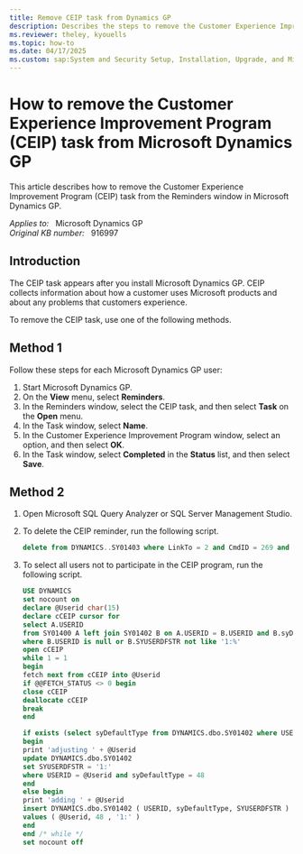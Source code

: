 ```yaml
---
title: Remove CEIP task from Dynamics GP
description: Describes the steps to remove the Customer Experience Improvement Program (CEIP) task from the Reminders window in Microsoft Dynamics GP.
ms.reviewer: theley, kyouells
ms.topic: how-to
ms.date: 04/17/2025
ms.custom: sap:System and Security Setup, Installation, Upgrade, and Migrations
---
```

# How to remove the Customer Experience Improvement Program (CEIP) task from Microsoft Dynamics GP

This article describes how to remove the Customer Experience Improvement Program (CEIP) task from the Reminders window in Microsoft Dynamics GP.

_Applies to:_ &nbsp; Microsoft Dynamics GP  
_Original KB number:_ &nbsp; 916997

## Introduction

The CEIP task appears after you install Microsoft Dynamics GP. CEIP collects information about how a customer uses Microsoft products and about any problems that customers experience.

To remove the CEIP task, use one of the following methods.

## Method 1

Follow these steps for each Microsoft Dynamics GP user:

1. Start Microsoft Dynamics GP.
2. On the **View** menu, select **Reminders**.
3. In the Reminders window, select the CEIP task, and then select **Task** on the **Open** menu.
4. In the Task window, select **Name**.
5. In the Customer Experience Improvement Program window, select an option, and then select **OK**.
6. In the Task window, select **Completed** in the **Status** list, and then select **Save**.

## Method 2

1. Open Microsoft SQL Query Analyzer or SQL Server Management Studio.
2. To delete the CEIP reminder, run the following script.

    ```sql
    delete from DYNAMICS..SY01403 where LinkTo = 2 and CmdID = 269 and CmdFormID = 1568 and CmdDictID = 0
    ```

3. To select all users not to participate in the CEIP program, run the following script.

    ```sql
    USE DYNAMICS
    set nocount on
    declare @Userid char(15)
    declare cCEIP cursor for 
    select A.USERID
    from SY01400 A left join SY01402 B on A.USERID = B.USERID and B.syDefaultType = 48
    where B.USERID is null or B.SYUSERDFSTR not like '1:%'
    open cCEIP
    while 1 = 1
    begin
    fetch next from cCEIP into @Userid
    if @@FETCH_STATUS <> 0 begin
    close cCEIP
    deallocate cCEIP
    break
    end
    
    if exists (select syDefaultType from DYNAMICS.dbo.SY01402 where USERID = @Userid and syDefaultType = 48)
    begin
    print 'adjusting ' + @Userid
    update DYNAMICS.dbo.SY01402 
    set SYUSERDFSTR = '1:'
    where USERID = @Userid and syDefaultType = 48
    end
    else begin
    print 'adding ' + @Userid
    insert DYNAMICS.dbo.SY01402 ( USERID, syDefaultType, SYUSERDFSTR )
    values ( @Userid, 48 , '1:' )
    end
    end /* while */
    set nocount off
    ```
